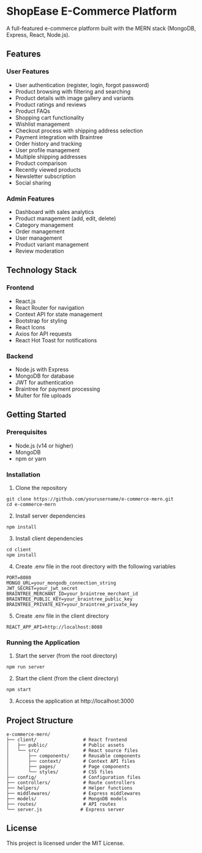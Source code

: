# ShopEase E-Commerce Platform

A full-featured e-commerce platform built with the MERN stack (MongoDB, Express, React, Node.js).

## Features

### User Features
- User authentication (register, login, forgot password)
- Product browsing with filtering and searching
- Product details with image gallery and variants
- Product ratings and reviews
- Product FAQs
- Shopping cart functionality
- Wishlist management
- Checkout process with shipping address selection
- Payment integration with Braintree
- Order history and tracking
- User profile management
- Multiple shipping addresses
- Product comparison
- Recently viewed products
- Newsletter subscription
- Social sharing

### Admin Features
- Dashboard with sales analytics
- Product management (add, edit, delete)
- Category management
- Order management
- User management
- Product variant management
- Review moderation

## Technology Stack

### Frontend
- React.js
- React Router for navigation
- Context API for state management
- Bootstrap for styling
- React Icons
- Axios for API requests
- React Hot Toast for notifications

### Backend
- Node.js with Express
- MongoDB for database
- JWT for authentication
- Braintree for payment processing
- Multer for file uploads

## Getting Started

### Prerequisites
- Node.js (v14 or higher)
- MongoDB
- npm or yarn

### Installation

1. Clone the repository
```
git clone https://github.com/yourusername/e-commerce-mern.git
cd e-commerce-mern
```

2. Install server dependencies
```
npm install
```

3. Install client dependencies
```
cd client
npm install
```

4. Create .env file in the root directory with the following variables
```
PORT=8080
MONGO_URL=your_mongodb_connection_string
JWT_SECRET=your_jwt_secret
BRAINTREE_MERCHANT_ID=your_braintree_merchant_id
BRAINTREE_PUBLIC_KEY=your_braintree_public_key
BRAINTREE_PRIVATE_KEY=your_braintree_private_key
```

5. Create .env file in the client directory
```
REACT_APP_API=http://localhost:8080
```

### Running the Application

1. Start the server (from the root directory)
```
npm run server
```

2. Start the client (from the client directory)
```
npm start
```

3. Access the application at http://localhost:3000

## Project Structure

```
e-commerce-mern/
├── client/                 # React frontend
│   ├── public/             # Public assets
│   └── src/                # React source files
│       ├── components/     # Reusable components
│       ├── context/        # Context API files
│       ├── pages/          # Page components
│       └── styles/         # CSS files
├── config/                 # Configuration files
├── controllers/            # Route controllers
├── helpers/                # Helper functions
├── middlewares/            # Express middlewares
├── models/                 # MongoDB models
├── routes/                 # API routes
└── server.js              # Express server
```

## License
This project is licensed under the MIT License.